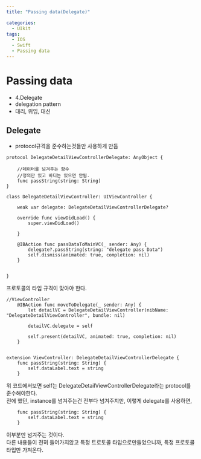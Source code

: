 ```yaml
---
title: "Passing data(Delegate)"

categories:
  - UIkit
tags:
  - IOS
  - Swift
  - Passing data
---
```

# Passing data
- 4.Delegate
- delegation pattern
- 대리, 위임, 대신 

## Delegate
- protocol규격을 준수하는것들만 사용하게 만듬  

~~~
protocol DelegateDetailViewControllerDelegate: AnyObject {
    
    //데이터를 넘겨주는 함수
    //정의만 있고 바디는 있으면 안됨.
    func passString(string: String)
}

class DelegateDetailViewController: UIViewController {

    weak var delegate: DelegateDetailViewControllerDelegate?
    
    override func viewDidLoad() {
        super.viewDidLoad()
        
    }
    
    @IBAction func passDataToMainVC(_ sender: Any) {
        delegate?.passString(string: "delegate pass Data")
        self.dismiss(animated: true, completion: nil)
    }
    

}
~~~
프로토콜의 타입 규격이 맞아야 한다.  

~~~
//ViewController
    @IBAction func moveToDelegate(_ sender: Any) {
        let detailVC = DelegateDetailViewController(nibName: "DelegateDetailViewController", bundle: nil)
        
        detailVC.delegate = self
        
        self.present(detailVC, animated: true, completion: nil)
    }


extension ViewController: DelegateDetailViewControllerDelegate {
    func passString(string: String) {
        self.dataLabel.text = string
    }
~~~
위 코드에서보면 self는 DelegateDetailViewControllerDelegate라는 protocol를 준수해야한다.  
전에 했던, instance를 넘겨주는건 전부다 넘겨주지만, 이렇게 delegate를 사용하면,  
~~~
    func passString(string: String) {
        self.dataLabel.text = string
    }
~~~
이부분만 넘겨주는 것이다.  
다른 내용들이 전혀 들어가지않고 특정 트로토콜 타입으로만들었으니까, 특정 프로토콜 타입만 가져온다.  


